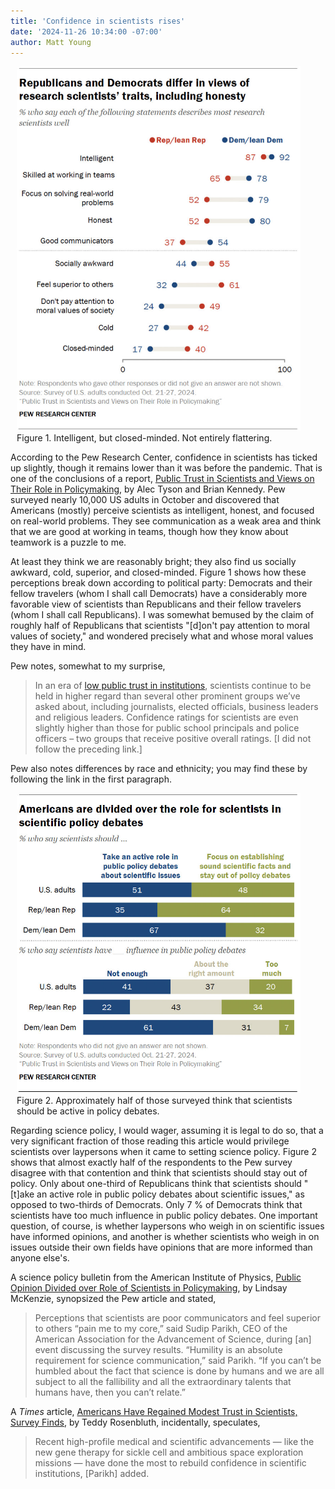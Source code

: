 ```yaml
---
title: 'Confidence in scientists rises'
date: '2024-11-26 10:34:00 -07:00'
author: Matt Young
---
```


<figure class="on-the-left-side" style="margin-top: 10px; margin-right: 40px; margin-bottom: 10px; margin-left: 10px;">
<img src="/uploads/2024/AIP_Pew_Views_Of_Scientists_Fig_1.jpg" alt="Public's views of scientists."/>
<figcaption><a href=""></a>Figure 1. Intelligent, but closed-minded. Not entirely flattering.
</figcaption>
</figure>  
<p>According to the Pew Research Center, confidence in scientists has ticked up slightly, though it remains lower than it was before the pandemic. That is one of the conclusions of a report, <a href="https://www.pewresearch.org/science/2024/11/14/public-trust-in-scientists-and-views-on-their-role-in-policymaking/">Public Trust in Scientists and Views on Their Role in Policymaking</a>, by Alec Tyson and Brian Kennedy. Pew surveyed nearly 10,000 US adults in October and discovered that Americans (mostly) perceive scientists as intelligent, honest, and focused on real-world problems. They see communication as a weak area and think that we are good at working in teams, though how they know about teamwork is a puzzle to me.</p>

<p>At least they think we are reasonably bright; they also find us socially awkward, cold, superior, and closed-minded. Figure 1 shows how these perceptions break down according to political party: Democrats and their fellow travelers (whom I shall call Democrats) have a considerably more favorable view of scientists than Republicans and their fellow travelers (whom I shall call Republicans). I was somewhat bemused by the claim of roughly half of Republicans that scientists "[d]on't pay attention to moral values of society," and wondered precisely what and whose moral values they have in mind.</p>

<p>Pew notes, somewhat to my surprise,</p>

<!--more-->

<blockquote>In an era of <a href="https://www.pewtrusts.org/en/trend/archive/fall-2024/americans-deepening-mistrust-of-institutions">low public trust in institutions</a>, scientists continue to be held in higher regard than several other prominent groups we’ve asked about, including journalists, elected officials, business leaders and religious leaders. Confidence ratings for scientists are even slightly higher than those for public school principals and police officers – two groups that receive positive overall ratings. [I did not follow the preceding link.] </blockquote>

<p>Pew also notes differences by race and ethnicity; you may find these by following the link in the first paragraph.</p>

<figure class="on-the-left-side" style="margin-top: 10px; margin-right: 40px; margin-bottom: 10px; margin-left: 10px;">
<img src="/uploads/2024/AIP_Pew_Role_In_Policy_Fig_2.jpg" alt="Scientists' role in public policy."/>
<figcaption><a href=""></a>Figure 2. Approximately half of those surveyed think that scientists should be active in policy debates.
</figcaption>
</figure>  

<p>Regarding science policy, I would wager, assuming it is legal to do so, that a very significant fraction of those reading this article would privilege scientists over laypersons when it came to setting science policy. Figure 2 shows that almost exactly half of the respondents to the Pew survey disagree with that contention and think that scientists should stay out of policy. Only about one-third of Republicans think that scientists should "[t]ake an active role in public policy debates about scientific issues," as opposed to two-thirds of Democrats. Only 7&nbsp;% of Democrats think that scientists have too much influence in public policy debates. One important question, of course, is whether laypersons who weigh in on scientific issues have informed opinions, and another is whether scientists who weigh in on issues outside their own fields have opinions that are more informed than anyone else's.</p>

<p>A science policy bulletin from the American Institute of Physics, <a href="https://us17.campaign-archive.com/?e=480f65d998&u=be8b78d2ef406eb6026a6ba21&id=539a20766c">Public Opinion Divided over Role of Scientists in Policymaking</a>, by Lindsay McKenzie, synopsized the Pew article and stated,</p>

<blockquote>Perceptions that scientists are poor communicators and feel superior to others “pain me to my core,” said Sudip Parikh, CEO of the American Association for the Advancement of Science, during [an] event discussing the survey results. “Humility is an absolute requirement for science communication,” said Parikh. “If you can’t be humbled about the fact that science is done by humans and we are all subject to all the fallibility and all the extraordinary talents that humans have, then you can’t relate.” </blockquote>

<p>A <i>Times</i> article, <a href="https://www.nytimes.com/2024/11/14/health/trust-science-americans.html">Americans Have Regained Modest Trust in Scientists, Survey Finds</a>, by Teddy Rosenbluth, incidentally, speculates,</p>

<blockquote>Recent high-profile medical and scientific advancements — like the new gene therapy for sickle cell and ambitious space exploration missions — have done the most to rebuild confidence in scientific institutions, [Parikh] added.</blockquote>

